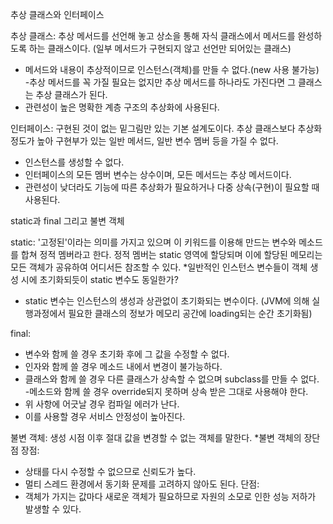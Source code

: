 추상 클래스와 인터페이스

추상 클래스: 추상 메서드를 선언해 놓고 상소을 통해 자식 클래스에서 메서드를 완성하도록 하는 클래스이다. (일부 메서드가 구현되지 않고 선언만 되어있는 클래스)
- 메서드와 내용이 추상적이므로 인스턴스(객체)를 만들 수 없다.(new 사용 불가능)
-추상 메서드를 꼭 가질 필요는 없지만 추상 메서드를 하나라도 가진다면 그 클래스는 추상 클래스가 된다. 
- 관련성이 높은 명확한 계층 구조의 추상화에 사용된다.

인터페이스: 구현된 것이 없는 밑그림만 있는 기본 설계도이다. 추상 클래스보다 추상화 정도가 높아 구현부가 있는 일반 메서드, 일반 변수 멤버 등을 가질 수 없다. 
- 인스턴스를 생성할 수 없다.
- 인터페이스의 모든 멤버 변수는 상수이며, 모든 메서드는 추상 메서드이다. 
- 관련성이 낮더라도 기능에 따른 추상화가 필요하거나 다중 상속(구현)이 필요할 때 사용된다.

static과 final 그리고 불변 객체

static: '고정된'이라는 의미를 가지고 있으며 이 키워드를 이용해 만드는 변수와 메소드를 합쳐 정적 멤버라고 한다. 정적 멤버는 static 영역에 할당되며 이에 할당된 메모리는 모든 객체가 공유하여 어디서든 참조할 수 있다.
*일반적인 인스턴스 변수들이 객체 생성 시에 초기화되듯이 static 변수도 동일한가?
- static 변수는 인스턴스의 생성과 상관없이 초기화되는 변수이다. (JVM에 의해 실행과정에서 필요한 클래스의 정보가 메모리 공간에 loading되는 순간 초기화됨)

final:
- 변수와 함께 쓸 경우 초기화 후에 그 값을 수정할 수 없다.
- 인자와 함께 쓸 경우 메소드 내에서 변경이 불가능하다.
- 클래스와 함께 쓸 경우 다른 클래스가 상속할 수 없으며 subclass를 만들 수 없다.
-메소드와 함께 쓸 경우 override되지 못하며 상속 받은 그대로 사용해야 한다.
- 위 사항에 어긋날 경우 컴파일 에러가 난다.
- 이를 사용할 경우 서비스 안정성이 높아진다.

불변 객체: 생성 시점 이후 절대 값을 변경할 수 없는 객체를 말한다.
*불변 객체의 장단점
장점: 
- 상태를 다시 수정할 수 없으므로 신뢰도가 높다.
- 멀티 스레드 환경에서 동기화 문제를 고려하지 않아도 된다.
단점:
- 객체가 가지는 값마다 새로운 객체가 필요하므로 자원의 소모로 인한 성능 저하가 발생할 수 있다.